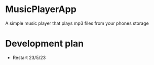 # MusicPlayerApp
A simple music player that plays mp3 files from your phones storage 


# Development plan
- Restart 23/5/23

